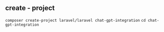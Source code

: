 ## create - project
`composer create-project laravel/laravel chat-gpt-integration`
`cd chat-gpt-integration`



